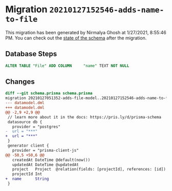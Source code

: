 # Migration `20210127152546-adds-name-to-file`

This migration has been generated by Nirmalya Ghosh at 1/27/2021, 8:55:46 PM.
You can check out the [state of the schema](./schema.prisma) after the migration.

## Database Steps

```sql
ALTER TABLE "File" ADD COLUMN     "name" TEXT NOT NULL
```

## Changes

```diff
diff --git schema.prisma schema.prisma
migration 20210127051352-adds-file-model..20210127152546-adds-name-to-file
--- datamodel.dml
+++ datamodel.dml
@@ -2,9 +2,9 @@
 // learn more about it in the docs: https://pris.ly/d/prisma-schema
 datasource db {
   provider = "postgres"
-  url = "***"
+  url = "***"
 }
 generator client {
   provider = "prisma-client-js"
@@ -50,5 +50,6 @@
   createdAt DateTime @default(now())
   updatedAt DateTime @updatedAt
   project   Project  @relation(fields: [projectId], references: [id])
   projectId Int
+  name      String
 }
```


